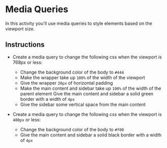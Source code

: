 # Media Queries

In this activity you'll use media queries to style elements based on the viewport size.

## Instructions

- Create a media query to change the following css when the viewport is 768px or less:

  - Change the background color of the body to `#444`
  - Make the wrapper take up `100%` of the width of the viewport
  - Give the wrapper `20px` of horizontal padding
  - Make the main content and sidebar take up `100%` of the width of the parent element
    Give the main content and sidebar a solid green border with a width of `4px`
  - Give the sidebar some vertical space from the main content

- Create a media query to change the following css when the viewport is `480px` or less:

  - Change the background color of the body to `#f00`
  - Give the main content and sidebar a solid black border with a width of `4px`
